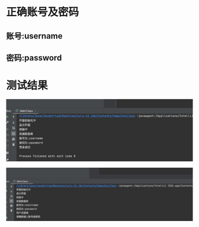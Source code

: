# 正确账号及密码

## 账号:username

## 密码:password

# 测试结果
![img.png](img/success.png)

![img.png](img/failed.png)